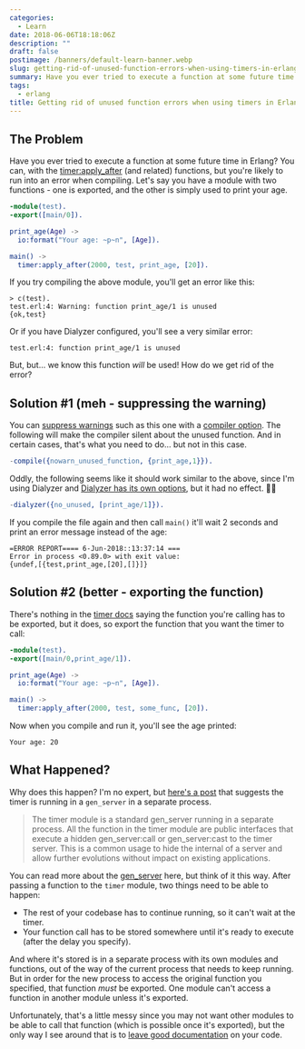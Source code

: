 ```yaml
---
categories:
  - Learn
date: 2018-06-06T18:18:06Z
description: ""
draft: false
postimage: /banners/default-learn-banner.webp
slug: getting-rid-of-unused-function-errors-when-using-timers-in-erlang
summary: Have you ever tried to execute a function at some future time in Erlang? You can, with a timer, but the compiler may complain that the function you're calling via the timer is unused. Why is that and what can you do?
tags:
  - erlang
title: Getting rid of unused function errors when using timers in Erlang
---
```

## The Problem

Have you ever tried to execute a function at some future time in Erlang? You can, with the [timer:apply_after](http://erlang.org/doc/man/timer.html#apply_after-4) (and related) functions, but you're likely to run into an error when compiling. Let's say you have a module with two functions - one is exported, and the other is simply used to print your age.

```erlang
-module(test).
-export([main/0]).

print_age(Age) ->
  io:format("Your age: ~p~n", [Age]).

main() ->
  timer:apply_after(2000, test, print_age, [20]).
```

If you try compiling the above module, you'll get an error like this:

```none
> c(test).
test.erl:4: Warning: function print_age/1 is unused
{ok,test}
```

Or if you have Dialyzer configured, you'll see a very similar error:

```none
test.erl:4: function print_age/1 is unused
```

But, but... we know this function _will_ be used! How do we get rid of the error?

## Solution #1 (meh - suppressing the warning)

You can [suppress warnings](http://erlang.org/doc/man/dialyzer.html#suppression) such as this one with a [compiler option](http://erlang.org/doc/man/compile.html). The following will make the compiler silent about the unused function. And in certain cases, that's what you need to do... but not in this case.

```erlang
-compile({nowarn_unused_function, {print_age,1}}).
```

Oddly, the following seems like it should work similar to the above, since I'm using Dialyzer and [Dialyzer has its own options](http://erlang.org/doc/man/dialyzer.html#suppression), but it had no effect. 🤷‍♂

```erlang
-dialyzer({no_unused, [print_age/1]}).
```

If you compile the file again and then call `main()` it'll wait 2 seconds and print an error message instead of the age:

```none
=ERROR REPORT==== 6-Jun-2018::13:37:14 ===
Error in process <0.89.0> with exit value:
{undef,[{test,print_age,[20],[]}]}
```

## Solution #2 (better - exporting the function)

There's nothing in the [timer docs](http://erlang.org/doc/man/timer.html) saying the function you're calling has to be exported, but it does, so export the function that you want the timer to call:

```erlang
-module(test).
-export([main/0,print_age/1]).

print_age(Age) ->
  io:format("Your age: ~p~n", [Age]).

main() ->
  timer:apply_after(2000, test, some_func, [20]).
```

Now when you compile and run it, you'll see the age printed:

```none
Your age: 20
```

## What Happened?

Why does this happen? I'm no expert, but [here's a post](https://stackoverflow.com/a/25056598/301857) that suggests the timer is running in a `gen_server` in a separate process.

> The timer module is a standard gen_server running in a separate process. All the function in the timer module are public interfaces that execute a hidden gen_server:call or gen_server:cast to the timer server. This is a common usage to hide the internal of a server and allow further evolutions without impact on existing applications.

You can read more about the [gen_server](http://erlang.org/doc/man/gen_server.html) here, but think of it this way. After passing a function to the `timer` module, two things need to be able to happen:

- The rest of your codebase has to continue running, so it can't wait at the timer.
- Your function call has to be stored somewhere until it's ready to execute (after the delay you specify).

And where it's stored is in a separate process with its own modules and functions, out of the way of the current process that needs to keep running. But in order for the new process to access the original function you specified, that function _must_ be exported. One module can't access a function in another module unless it's exported.

Unfortunately, that's a little messy since you may not want other modules to be able to call that function (which is possible once it's exported), but the only way I see around that is to [leave good documentation](http://erlang.org/doc/man/edoc.html) on your code.

